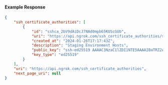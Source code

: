 <!-- Code generated for API Clients. DO NOT EDIT. -->

#### Example Response

```json
{
	"ssh_certificate_authorities": [
		{
			"id": "sshca_2bV9dAiDcJ7NAd0mpb65KUScGUb",
			"uri": "https://api.ngrok.com/ssh_certificate_authorities/sshca_2bV9dAiDcJ7NAd0mpb65KUScGUb",
			"created_at": "2024-01-26T17:17:43Z",
			"description": "Staging Environment Hosts",
			"public_key": "ssh-ed25519 AAAAC3NzaC1lZDI1NTE5AAAAIBaTRZ2ANfRC592dClw4NUt8HHNMX3utGg7hco1l983F",
			"key_type": "ed25519"
		}
	],
	"uri": "https://api.ngrok.com/ssh_certificate_authorities",
	"next_page_uri": null
}
```
